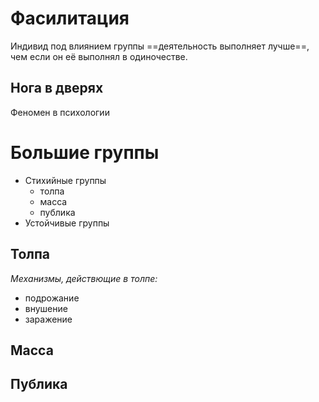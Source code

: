 # Фасилитация
Индивид под влиянием группы ==деятельность выполняет лучше==, чем если он её выполнял в одиночестве.
## Нога в дверях
Феномен в психологии

# Большие группы
- Стихийные группы
	- толпа
	- масса
	- публика
- Устойчивые группы

## Толпа
*Механизмы, действющие в толпе:*
- подрожание
- внушение
- заражение

## Масса
## Публика

